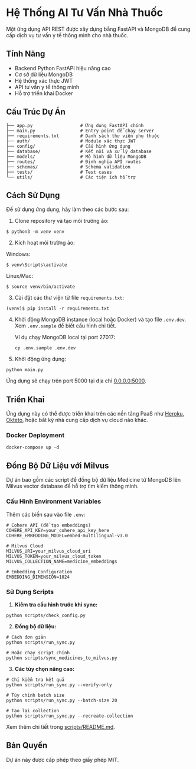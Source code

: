 # Hệ Thống AI Tư Vấn Nhà Thuốc

Một ứng dụng API REST được xây dựng bằng FastAPI và MongoDB để cung cấp dịch vụ tư vấn y tế thông minh cho nhà thuốc.

## Tính Năng

+ Backend Python FastAPI hiệu năng cao
+ Cơ sở dữ liệu MongoDB
+ Hệ thống xác thực JWT
+ API tư vấn y tế thông minh
+ Hỗ trợ triển khai Docker

## Cấu Trúc Dự Án

```
├── app.py                  # Ứng dụng FastAPI chính
├── main.py                 # Entry point để chạy server
├── requirements.txt        # Danh sách thư viện phụ thuộc
├── auth/                   # Module xác thực JWT
├── config/                 # Cấu hình ứng dụng
├── database/               # Kết nối và xử lý database
├── models/                 # Mô hình dữ liệu MongoDB
├── routes/                 # Định nghĩa API routes
├── schemas/                # Schema validation
├── tests/                  # Test cases
└── utils/                  # Các tiện ích hỗ trợ
```

## Cách Sử Dụng

Để sử dụng ứng dụng, hãy làm theo các bước sau:

1. Clone repository và tạo môi trường ảo:

```console
$ python3 -m venv venv
```

2. Kích hoạt môi trường ảo:

Windows:
```console
$ venv\Scripts\activate
```

Linux/Mac:
```console
$ source venv/bin/activate
```

3. Cài đặt các thư viện từ file `requirements.txt`:

```console
(venv)$ pip install -r requirements.txt
```

4. Khởi động MongoDB instance (local hoặc Docker) và tạo file `.env.dev`. Xem `.env.sample` để biết cấu hình chi tiết.

    Ví dụ chạy MongoDB local tại port 27017:
    ```console
    cp .env.sample .env.dev
    ```

5. Khởi động ứng dụng:

```console
python main.py
```

Ứng dụng sẽ chạy trên port 5000 tại địa chỉ [0.0.0.0:5000](http://0.0.0.0:5000). 

## Triển Khai

Ứng dụng này có thể được triển khai trên các nền tảng PaaS như [Heroku](https://heroku.com), [Okteto](https://okteto.com), hoặc bất kỳ nhà cung cấp dịch vụ cloud nào khác.

### Docker Deployment

```console
docker-compose up -d
```

## Đồng Bộ Dữ Liệu với Milvus

Dự án bao gồm các script để đồng bộ dữ liệu Medicine từ MongoDB lên Milvus vector database để hỗ trợ tìm kiếm thông minh.

### Cấu Hình Environment Variables

Thêm các biến sau vào file `.env`:

```env
# Cohere API (để tạo embeddings)
COHERE_API_KEY=your_cohere_api_key_here
COHERE_EMBEDDING_MODEL=embed-multilingual-v3.0

# Milvus Cloud
MILVUS_URI=your_milvus_cloud_uri
MILVUS_TOKEN=your_milvus_cloud_token
MILVUS_COLLECTION_NAME=medicine_embeddings

# Embedding Configuration
EMBEDDING_DIMENSION=1024
```

### Sử Dụng Scripts

1. **Kiểm tra cấu hình trước khi sync:**
```console
python scripts/check_config.py
```

2. **Đồng bộ dữ liệu:**
```console
# Cách đơn giản
python scripts/run_sync.py

# Hoặc chạy script chính
python scripts/sync_medicines_to_milvus.py
```

3. **Các tùy chọn nâng cao:**
```console
# Chỉ kiểm tra kết quả
python scripts/run_sync.py --verify-only

# Tùy chỉnh batch size
python scripts/run_sync.py --batch-size 20

# Tạo lại collection
python scripts/run_sync.py --recreate-collection
```

Xem thêm chi tiết trong [scripts/README.md](scripts/README.md).

## Bản Quyền

Dự án này được cấp phép theo giấy phép MIT.
